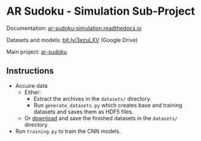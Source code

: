 # AR Sudoku - Simulation Sub-Project

Documentation: [ar-sudoku-simulation.readthedocs.io](https://ar-sudoku-simulation.readthedocs.io/en/latest/)

Datasets and models: [bit.ly/3ezuLXV](https://bit.ly/3ezuLXV) (Google Drive)

Main project: [ar-sudoku](https://github.com/ngormsen/ar-sudoku)


## Instructions

- Accuire data
  - Either:
    - Extract the archives in the `datasets/` directory.
    - Run `generate_datasets.py` which creates base and training datasets and saves them as HDF5 files.
  - Or [download](https://bit.ly/3ezuLXV) and save the finished datasets in the `datasets/` directory.
- Run `training.py` to train the CNN models.
